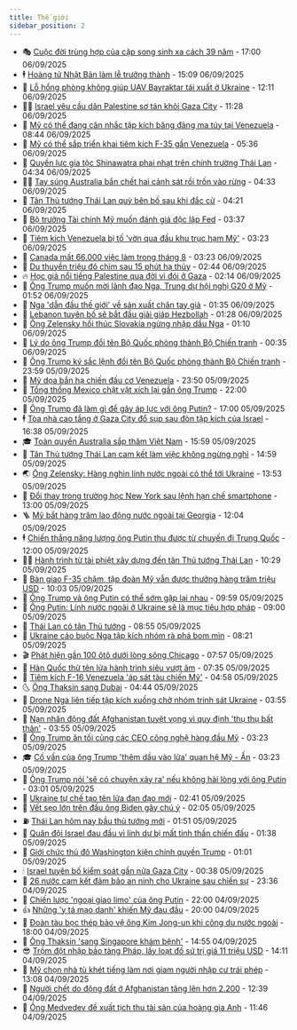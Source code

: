 ```yaml
---
title: Thế giới
sidebar_position: 2
---
```


<!-- vnexpress-the-gioi:START -->
- 🎭 [Cuộc đời trùng hợp của cặp song sinh xa cách 39 năm](https://vnexpress.net/cuoc-doi-trung-hop-cua-cap-song-sinh-xa-cach-39-nam-4935863.html) - 17:00 06/09/2025
- 🕴 [Hoàng tử Nhật Bản làm lễ trưởng thành](https://vnexpress.net/hoang-tu-nhat-ban-lam-le-truong-thanh-4936035.html) - 15:09 06/09/2025
- 🤭 [Lỗ hổng phòng không giúp UAV Bayraktar tái xuất ở Ukraine](https://vnexpress.net/lo-hong-phong-khong-giup-uav-bayraktar-tai-xuat-o-ukraine-4935603.html) - 12:11 06/09/2025
- 🧑‍💻 [Israel yêu cầu dân Palestine sơ tán khỏi Gaza City](https://vnexpress.net/israel-yeu-cau-dan-palestine-so-tan-khoi-gaza-city-4935991.html) - 11:28 06/09/2025
- 🦏 [Mỹ có thể đang cân nhắc tập kích băng đảng ma túy tại Venezuela](https://vnexpress.net/my-co-the-dang-can-nhac-tap-kich-bang-dang-ma-tuy-tai-venezuela-4935960.html) - 08:44 06/09/2025
- 🦒 [Mỹ có thể sắp triển khai tiêm kích F-35 gần Venezuela](https://vnexpress.net/my-co-the-sap-trien-khai-tiem-kich-f-35-gan-venezuela-4935876.html) - 05:36 06/09/2025
- 🌈 [Quyền lực gia tộc Shinawatra phai nhạt trên chính trường Thái Lan](https://vnexpress.net/quyen-luc-gia-toc-shinawatra-phai-nhat-tren-chinh-truong-thai-lan-4935614.html) - 04:34 06/09/2025
- 🧑‍🏫 [Tay súng Australia bắn chết hai cảnh sát rồi trốn vào rừng](https://vnexpress.net/tay-sung-australia-ban-chet-hai-canh-sat-roi-tron-vao-rung-4935798.html) - 04:33 06/09/2025
- 🐲 [Tân Thủ tướng Thái Lan quỳ bên bố sau khi đắc cử](https://vnexpress.net/tan-thu-tuong-thai-lan-quy-ben-bo-sau-khi-dac-cu-4935802.html) - 04:21 06/09/2025
- 🦒 [Bộ trưởng Tài chính Mỹ muốn đánh giá độc lập Fed](https://vnexpress.net/bo-truong-tai-chinh-my-muon-danh-gia-doc-lap-fed-4935789.html) - 03:37 06/09/2025
- 🐻 [Tiêm kích Venezuela bị tố &#39;vờn qua đầu khu trục hạm Mỹ&#39;](https://vnexpress.net/tiem-kich-venezuela-bi-to-von-qua-dau-khu-truc-ham-my-4935763.html) - 03:23 06/09/2025
- 🚀 [Canada mất 66.000 việc làm trong tháng 8](https://vnexpress.net/canada-mat-66-000-viec-lam-trong-thang-8-4935790.html) - 03:23 06/09/2025
- 🥰 [Du thuyền triệu đô chìm sau 15 phút hạ thủy](https://vnexpress.net/du-thuyen-trieu-do-chim-sau-15-phut-ha-thuy-4935778.html) - 02:44 06/09/2025
- 🔥 [Học giả nổi tiếng Palestine qua đời vì đói ở Gaza](https://vnexpress.net/hoc-gia-noi-tieng-palestine-qua-doi-vi-doi-o-gaza-4935765.html) - 02:14 06/09/2025
- 🥳 [Ông Trump muốn mời lãnh đạo Nga, Trung dự hội nghị G20 ở Mỹ](https://vnexpress.net/ong-trump-muon-moi-lanh-dao-nga-trung-du-hoi-nghi-g20-o-my-4935762.html) - 01:52 06/09/2025
- 💼 [Nga &#39;dẫn đầu thế giới&#39; về sản xuất chân tay giả](https://vnexpress.net/nga-dan-dau-the-gioi-ve-san-xuat-chan-tay-gia-4935594.html) - 01:35 06/09/2025
- 🤡 [Lebanon tuyên bố sẽ bắt đầu giải giáp Hezbollah](https://vnexpress.net/lebanon-tuyen-bo-se-bat-dau-giai-giap-hezbollah-4935760.html) - 01:28 06/09/2025
- 🌁 [Ông Zelensky hối thúc Slovakia ngừng nhập dầu Nga](https://vnexpress.net/ong-zelensky-hoi-thuc-slovakia-ngung-nhap-dau-nga-4935747.html) - 01:10 06/09/2025
- 🤩 [Lý do ông Trump đổi tên Bộ Quốc phòng thành Bộ Chiến tranh](https://vnexpress.net/ly-do-ong-trump-doi-ten-bo-quoc-phong-thanh-bo-chien-tranh-4935281.html) - 00:35 06/09/2025
- 🎉 [Ông Trump ký sắc lệnh đổi tên Bộ Quốc phòng thành Bộ Chiến tranh](https://vnexpress.net/ong-trump-ky-sac-lenh-doi-ten-bo-quoc-phong-thanh-bo-chien-tranh-4935741.html) - 23:59 05/09/2025
- 🎉 [Mỹ dọa bắn hạ chiến đấu cơ Venezuela](https://vnexpress.net/my-doa-ban-ha-chien-dau-co-venezuela-4935744.html) - 23:50 05/09/2025
- 🌁 [Tổng thống Mexico chật vật xích lại gần ông Trump](https://vnexpress.net/tong-thong-mexico-chat-vat-xich-lai-gan-ong-trump-4935304.html) - 22:00 05/09/2025
- 🌊 [Ông Trump đã làm gì để gây áp lực với ông Putin?](https://vnexpress.net/ong-trump-da-lam-gi-de-gay-ap-luc-voi-ong-putin-4935298.html) - 17:00 05/09/2025
- 🕴 [Tòa nhà cao tầng ở Gaza City đổ sụp sau đòn tập kích của Israel](https://vnexpress.net/toa-nha-cao-tang-o-gaza-city-do-sup-sau-don-tap-kich-cua-israel-4935716.html) - 16:38 05/09/2025
- 🎓 [Toàn quyền Australia sắp thăm Việt Nam](https://vnexpress.net/toan-quyen-australia-sap-tham-viet-nam-4935719.html) - 15:59 05/09/2025
- 🦩 [Tân Thủ tướng Thái Lan cam kết làm việc không ngừng nghỉ](https://vnexpress.net/tan-thu-tuong-thai-lan-cam-ket-lam-viec-khong-ngung-nghi-4935704.html) - 14:59 05/09/2025
- 🌏 [Ông Zelensky: Hàng nghìn lính nước ngoài có thể tới Ukraine](https://vnexpress.net/ong-zelensky-hang-nghin-linh-nuoc-ngoai-co-the-toi-ukraine-4935694.html) - 13:53 05/09/2025
- 🌋 [Đổi thay trong trường học New York sau lệnh hạn chế smartphone](https://vnexpress.net/doi-thay-trong-truong-hoc-new-york-sau-lenh-han-che-smartphone-4935398.html) - 13:00 05/09/2025
- 🪜 [Mỹ bắt hàng trăm lao động nước ngoài tại Georgia](https://vnexpress.net/my-bat-hang-tram-lao-dong-nuoc-ngoai-tai-georgia-4935676.html) - 12:04 05/09/2025
- 🕴 [Chiến thắng năng lượng ông Putin thu được từ chuyến đi Trung Quốc](https://vnexpress.net/chien-thang-nang-luong-ong-putin-thu-duoc-tu-chuyen-di-trung-quoc-4934673.html) - 12:00 05/09/2025
- 🧑‍🏫 [Hành trình từ tài phiệt xây dựng đến tân Thủ tướng Thái Lan](https://vnexpress.net/hanh-trinh-tu-tai-phiet-xay-dung-den-tan-thu-tuong-thai-lan-4935611.html) - 10:29 05/09/2025
- 🌮 [Bàn giao F-35 chậm, tập đoàn Mỹ vẫn được thưởng hàng trăm triệu USD](https://vnexpress.net/ban-giao-f-35-cham-tap-doan-my-van-duoc-thuong-hang-tram-trieu-usd-4935657.html) - 10:03 05/09/2025
- 🚦 [Ông Trump và ông Putin có thể sớm gặp lại nhau](https://vnexpress.net/ong-trump-va-ong-putin-co-the-som-gap-lai-nhau-4935632.html) - 09:59 05/09/2025
- 💫 [Ông Putin: Lính nước ngoài ở Ukraine sẽ là mục tiêu hợp pháp](https://vnexpress.net/ong-putin-linh-nuoc-ngoai-o-ukraine-se-la-muc-tieu-hop-phap-4935580.html) - 09:00 05/09/2025
- 🤡 [Thái Lan có tân Thủ tướng](https://vnexpress.net/thai-lan-co-tan-thu-tuong-4935604.html) - 08:55 05/09/2025
- 🦣 [Ukraine cáo buộc Nga tập kích nhóm rà phá bom mìn](https://vnexpress.net/ukraine-cao-buoc-nga-tap-kich-nhom-ra-pha-bom-min-4935404.html) - 08:21 05/09/2025
- 🎬 [Phát hiện gần 100 ôtô dưới lòng sông Chicago](https://vnexpress.net/phat-hien-gan-100-oto-duoi-long-song-chicago-4935545.html) - 07:57 05/09/2025
- 🎉 [Hàn Quốc thử tên lửa hành trình siêu vượt âm](https://vnexpress.net/han-quoc-thu-ten-lua-hanh-trinh-sieu-vuot-am-4935497.html) - 07:35 05/09/2025
- 🎡 [Tiêm kích F-16 Venezuela &#39;áp sát tàu chiến Mỹ&#39;](https://vnexpress.net/tiem-kich-f-16-venezuela-ap-sat-tau-chien-my-4935493.html) - 04:58 05/09/2025
- 🌜 [Ông Thaksin sang Dubai](https://vnexpress.net/ong-thaksin-sang-dubai-4935460.html) - 04:44 05/09/2025
- 🎡 [Drone Nga liên tiếp tập kích xuồng chở nhóm trinh sát Ukraine](https://vnexpress.net/drone-nga-lien-tiep-tap-kich-xuong-cho-nhom-trinh-sat-ukraine-4935285.html) - 03:55 05/09/2025
- 🤗 [Nạn nhân động đất Afghanistan tuyệt vọng vì quy định &#39;thụ thụ bất thân&#39;](https://vnexpress.net/nan-nhan-dong-dat-afghanistan-tuyet-vong-vi-quy-dinh-thu-thu-bat-than-4935352.html) - 03:55 05/09/2025
- 🦩 [Ông Trump ăn tối cùng các CEO công nghệ hàng đầu Mỹ](https://vnexpress.net/ong-trump-an-toi-cung-cac-ceo-cong-nghe-hang-dau-my-4935387.html) - 03:23 05/09/2025
- 🎓 [Cố vấn của ông Trump &#39;thêm dầu vào lửa&#39; quan hệ Mỹ - Ấn](https://vnexpress.net/co-van-cua-ong-trump-them-dau-vao-lua-quan-he-my-an-4935126.html) - 03:23 05/09/2025
- 🌁 [Ông Trump nói &#39;sẽ có chuyện xảy ra&#39; nếu không hài lòng với ông Putin](https://vnexpress.net/ong-trump-noi-se-co-chuyen-xay-ra-neu-khong-hai-long-voi-ong-putin-4934786.html) - 03:01 05/09/2025
- 🤩 [Ukraine tự chế tạo tên lửa đạn đạo mới](https://vnexpress.net/ukraine-tu-che-tao-ten-lua-dan-dao-moi-4935340.html) - 02:41 05/09/2025
- 👹 [Vết sẹo lớn trên đầu ông Biden gây chú ý](https://vnexpress.net/vet-seo-lon-tren-dau-ong-biden-gay-chu-y-4935349.html) - 02:05 05/09/2025
- ⛽️ [Thái Lan hôm nay bầu thủ tướng mới](https://vnexpress.net/thai-lan-hom-nay-bau-thu-tuong-moi-4935287.html) - 01:51 05/09/2025
- 🚀 [Quân đội Israel đau đầu vì lính dự bị mất tinh thần chiến đấu](https://vnexpress.net/quan-doi-israel-dau-dau-vi-linh-du-bi-mat-tinh-than-chien-dau-4934596.html) - 01:38 05/09/2025
- 🎡 [Giới chức thủ đô Washington kiện chính quyền Trump](https://vnexpress.net/gioi-chuc-thu-do-washington-kien-chinh-quyen-trump-4935263.html) - 01:01 05/09/2025
- 🕯 [Israel tuyên bố kiểm soát gần nửa Gaza City](https://vnexpress.net/israel-tuyen-bo-kiem-soat-gan-nua-gaza-city-4935268.html) - 00:38 05/09/2025
- 🐻 [26 nước cam kết đảm bảo an ninh cho Ukraine sau chiến sự](https://vnexpress.net/26-nuoc-cam-ket-dam-bao-an-ninh-cho-ukraine-sau-chien-su-4935258.html) - 23:36 04/09/2025
- 🚦 [Chiến lược &#39;ngoại giao limo&#39; của ông Putin](https://vnexpress.net/chien-luoc-ngoai-giao-limo-cua-ong-putin-4934806.html) - 22:00 04/09/2025
- 👍 [Những &#39;y tá mạo danh&#39; khiến Mỹ đau đầu](https://vnexpress.net/nhung-y-ta-mao-danh-khien-my-dau-dau-4935153.html) - 20:00 04/09/2025
- 🚀 [Đoàn tàu bọc thép bảo vệ ông Kim Jong-un khi công du nước ngoài](https://vnexpress.net/doan-tau-boc-thep-bao-ve-ong-kim-jong-un-khi-cong-du-nuoc-ngoai-4934699.html) - 18:00 04/09/2025
- 🌮 [Ông Thaksin &#39;sang Singapore khám bệnh&#39;](https://vnexpress.net/ong-thaksin-sang-singapore-kham-benh-4935237.html) - 14:55 04/09/2025
- 😎 [Trộm đột nhập bảo tàng Pháp, lấy loạt đồ sứ trị giá 11 triệu USD](https://vnexpress.net/trom-dot-nhap-bao-tang-phap-lay-loat-do-su-tri-gia-11-trieu-usd-4935230.html) - 14:11 04/09/2025
- 🐲 [Mỹ chọn nhà tù khét tiếng làm nơi giam người nhập cư trái phép](https://vnexpress.net/my-chon-nha-tu-khet-tieng-lam-noi-giam-nguoi-nhap-cu-trai-phep-4935171.html) - 13:08 04/09/2025
- 💫 [Người chết do động đất ở Afghanistan tăng lên hơn 2.200](https://vnexpress.net/nguoi-chet-do-dong-dat-o-afghanistan-tang-len-hon-2-200-4935208.html) - 12:39 04/09/2025
- 👀 [Ông Medvedev đề xuất tịch thu tài sản của hoàng gia Anh](https://vnexpress.net/ong-medvedev-de-xuat-tich-thu-tai-san-cua-hoang-gia-anh-4935120.html) - 11:46 04/09/2025<!-- vnexpress-the-gioi:END -->